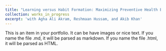 ```yaml
---
title: "Learning versus Habit Formation: Maximizing Preventive Health Behavior"
collection: works_in_progress
excerpt: 'with Agha Ali Akram, Reshmaan Hussam, and Akib Khan'
---
```


This is an item in your portfolio. It can be have images or nice text. If you name the file .md, it will be parsed as markdown. If you name the file .html, it will be parsed as HTML. 
